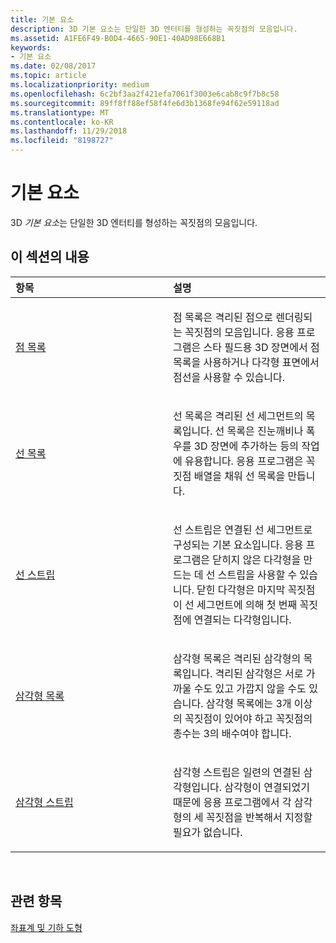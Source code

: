 ```yaml
---
title: 기본 요소
description: 3D 기본 요소는 단일한 3D 엔터티를 형성하는 꼭짓점의 모음입니다.
ms.assetid: A1FE6F49-B0D4-4665-90E1-40AD98E668B1
keywords:
- 기본 요소
ms.date: 02/08/2017
ms.topic: article
ms.localizationpriority: medium
ms.openlocfilehash: 6c2bf3aa2f421efa7061f3003e6cab8c9f7b8c58
ms.sourcegitcommit: 89ff8ff88ef58f4fe6d3b1368fe94f62e59118ad
ms.translationtype: MT
ms.contentlocale: ko-KR
ms.lasthandoff: 11/29/2018
ms.locfileid: "8198727"
---
```

# <a name="primitives"></a>기본 요소


3D *기본 요소*는 단일한 3D 엔터티를 형성하는 꼭짓점의 모음입니다.

## <a name="span-idin-this-sectionspanin-this-section"></a><span id="in-this-section"></span>이 섹션의 내용


<table>
<colgroup>
<col width="50%" />
<col width="50%" />
</colgroup>
<thead>
<tr class="header">
<th align="left">항목</th>
<th align="left">설명</th>
</tr>
</thead>
<tbody>
<tr class="odd">
<td align="left"><p><a href="point-lists.md">점 목록</a></p></td>
<td align="left"><p>점 목록은 격리된 점으로 렌더링되는 꼭짓점의 모음입니다. 응용 프로그램은 스타 필드용 3D 장면에서 점 목록을 사용하거나 다각형 표면에서 점선을 사용할 수 있습니다.</p></td>
</tr>
<tr class="even">
<td align="left"><p><a href="line-lists.md">선 목록</a></p></td>
<td align="left"><p>선 목록은 격리된 선 세그먼트의 목록입니다. 선 목록은 진눈깨비나 폭우를 3D 장면에 추가하는 등의 작업에 유용합니다. 응용 프로그램은 꼭짓점 배열을 채워 선 목록을 만듭니다.</p></td>
</tr>
<tr class="odd">
<td align="left"><p><a href="line-strips.md">선 스트립</a></p></td>
<td align="left"><p>선 스트립은 연결된 선 세그먼트로 구성되는 기본 요소입니다. 응용 프로그램은 닫히지 않은 다각형을 만드는 데 선 스트립을 사용할 수 있습니다. 닫힌 다각형은 마지막 꼭짓점이 선 세그먼트에 의해 첫 번째 꼭짓점에 연결되는 다각형입니다.</p></td>
</tr>
<tr class="even">
<td align="left"><p><a href="triangle-lists.md">삼각형 목록</a></p></td>
<td align="left"><p>삼각형 목록은 격리된 삼각형의 목록입니다. 격리된 삼각형은 서로 가까울 수도 있고 가깝지 않을 수도 있습니다. 삼각형 목록에는 3개 이상의 꼭짓점이 있어야 하고 꼭짓점의 총수는 3의 배수여야 합니다.</p></td>
</tr>
<tr class="odd">
<td align="left"><p><a href="triangle-strips.md">삼각형 스트립</a></p></td>
<td align="left"><p>삼각형 스트립은 일련의 연결된 삼각형입니다. 삼각형이 연결되었기 때문에 응용 프로그램에서 각 삼각형의 세 꼭짓점을 반복해서 지정할 필요가 없습니다.</p></td>
</tr>
</tbody>
</table>

 

## <a name="span-idrelated-topicsspanrelated-topics"></a><span id="related-topics"></span>관련 항목


[좌표계 및 기하 도형](coordinate-systems-and-geometry.md)

 

 





